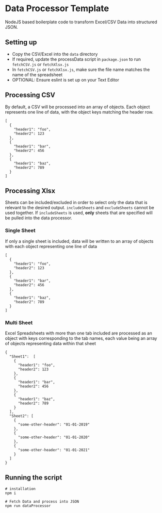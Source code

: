 # Data Processor Template

NodeJS based boilerplate code to transform Excel/CSV Data into structured JSON.

## Setting up

* Copy the CSV/Excel into the `data` directory
* If required, update the processData script in `package.json` to run `fetchCSV.js` or `fetchXlsx.js`
* In `fetchCSV.js` or `fetchXlsx.js`, make sure the file name matches the name of the spreadsheet
* OPTIONAL: Ensure eslint is set up on your Text Editor

## Processing CSV

By default, a CSV will be processed into an array of objects. Each object represents one line of data, with the object keys matching the header row.
```
[
  {
    "header1": "foo",
    "header2": 123
  },
  {
    "header1": "bar",
    "header2": 456
  },
  {
    "header1": "baz",
    "header2": 789
  }
]
```

## Processing Xlsx
Sheets can be included/excluded in order to select only the data that is relevant to the desired output. `includeSheets` and `excludeSheets` cannot be used together. If `includeSheets` is used, **only** sheets that are specified will be pulled into the data processor.

### Single Sheet
If only a single sheet is included, data will be written to an array of objects with each object representing one line of data
```
[
  {
    "header1": "foo",
    "header2": 123
  },
  {
    "header1": "bar",
    "header2": 456
  },
  {
    "header1": "baz",
    "header2": 789
  }
]
```

### Multi Sheet
Excel Spreadsheets with more than one tab included are processed as an object with keys corresponding to the tab names, each value being an array of objects representing data within that sheet

```
{
  "Sheet1":  [
    {
      "header1": "foo",
      "header2": 123
    },
    {
      "header1": "bar",
      "header2": 456
    },
    {
      "header1": "baz",
      "header2": 789
    }
  ],
  "Sheet2": [
    {
      "some-other-header": "01-01-2019"
    },
    {
      "some-other-header": "01-01-2020"
    },
    {
      "some-other-header": "01-01-2021"
    }
  ]
}
```

## Running the script
```
# installation
npm i

# Fetch Data and process into JSON
npm run dataProcessor
```

